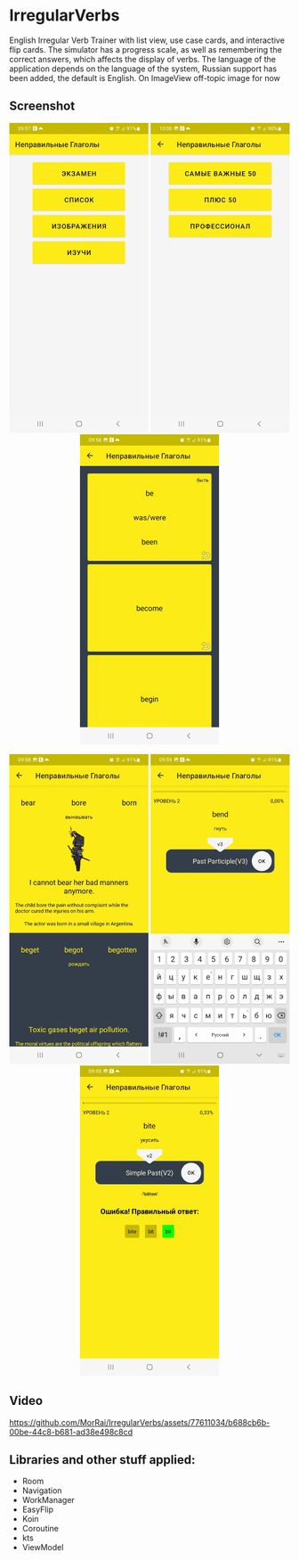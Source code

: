 # IrregularVerbs
English Irregular Verb Trainer with list view, use case cards, and interactive flip cards. The simulator has a progress scale, as well as remembering the correct answers, which affects the display of verbs.
The language of the application depends on the language of the system, Russian support has been added, the default is English. On ImageView off-topic image for now

## Screenshot

<p align="center">
  <img src="screenshot/mainMenu.jpg" width="250" alt="mainMenu">
  <img src="screenshot/levelMenu.jpg" width="250" alt="levelMenu">
  <img src="screenshot/cardView.jpg" width="250" alt="cardView">
</p>

<p align="center">
  <img src="screenshot/imageView.jpg" width="250" alt="imageView">
  <img src="screenshot/trainer.jpg" width="250" alt="trainer">
  <img src="screenshot/trainerError.jpg" width="250" alt="trainerError">
</p>

## Video
https://github.com/MorRai/IrregularVerbs/assets/77611034/b688cb6b-00be-44c8-b681-ad38e498c8cd

## Libraries and other stuff applied:
- Room
- Navigation
- WorkManager
- EasyFlip
- Koin
- Coroutine
- kts
- ViewModel
